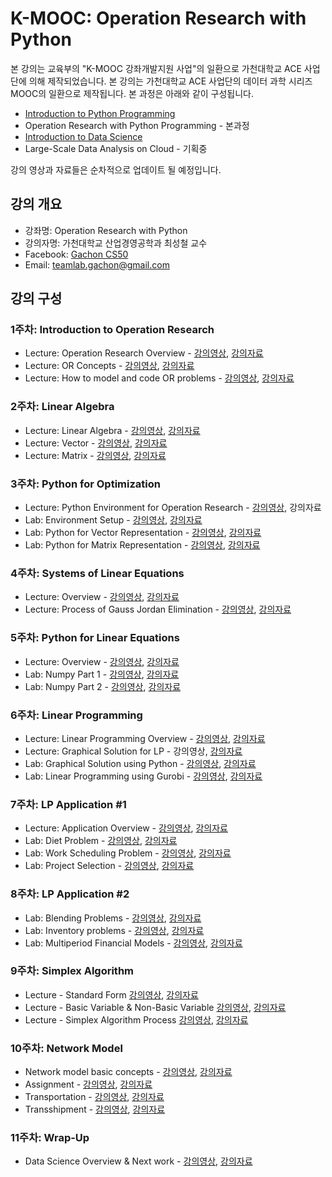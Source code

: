 K-MOOC: Operation Research with Python
======================================

본 강의는 교육부의 "K-MOOC 강좌개발지원 사업"의 일환으로 가천대학교 ACE
사업단에 의해 제작되었습니다. 본 강의는 가천대학교 ACE 사업단의 데이터
과학 시리즈 MOOC의 일환으로 제작됩니다. 본 과정은 아래와 같이
구성됩니다.
- [Introduction to Python Programming](https://github.com/TeamLab/Gachon_CS50_Python_KMOOC)
- Operation Research with Python Programming - 본과정
- [Introduction to Data Science](https://github.com/TeamLab/data_school_at_gachon)
- Large-Scale Data Analysis on Cloud - 기획중

강의 영상과 자료들은 순차적으로 업데이트 될 예정입니다.

## 강의 개요

* 강좌명: Operation Research with Python
* 강의자명: 가천대학교 산업경영공학과 최성철 교수
* Facebook: [Gachon CS50](https://www.facebook.com/GachonCS50)
* Email: teamlab.gachon@gmail.com

## 강의 구성

### 1주차: Introduction to Operation Research

- Lecture: Operation Research Overview -
  [강의영상](https://vimeo.com/200529833/e77d19e230),
  [강의자료](https://doc.co/h3T7mC/D3RiTL)
- Lecture: OR Concepts -
  [강의영상](https://vimeo.com/204832264/44994e8ec2),
  [강의자료](https://doc.co/e2id4b/D3RiTL)
- Lecture: How to model and code OR problems -
  [강의영상](https://vimeo.com/200824850/7fd63a9296),
  [강의자료](https://doc.co/9amvEi/D3RiTL)

### 2주차: Linear Algebra

- Lecture: Linear Algebra -
  [강의영상](https://vimeo.com/201844594/ad4de3c09c),
  [강의자료](https://doc.co/4HegFG/D3RiTL)
- Lecture: Vector - [강의영상](https://vimeo.com/201845189/0e305c314c),
  [강의자료](https://docs.com/choi-sungchul/91855e5f-a6ee-4b56-9ef0-1abf7a037f2a/2-2-vector)
- Lecture: Matrix - [강의영상](https://vimeo.com/202476406/a68392b43d),
  [강의자료](https://doc.co/tyNqM3/D3RiTL)

### 3주차: Python for Optimization

- Lecture: Python Environment for Operation Research -
  [강의영상](https://vimeo.com/200824978/511ea6f111), 강의자료
- Lab: Environment Setup -
  [강의영상](https://vimeo.com/202051405/91b1763245),
  [강의자료](https://doc.co/CMHm6X/D3RiTL)
- Lab: Python for Vector Representation -
  [강의영상](https://vimeo.com/202051556/47d480d7a8),
  [강의자료](https://doc.co/5LDoYQ/D3RiTL)
- Lab: Python for Matrix Representation -
  [강의영상](https://vimeo.com/202051267/e746ba56a4),
  [강의자료](https://doc.co/sGDpMb/D3RiTL)

### 4주차: Systems of Linear Equations

- Lecture: Overview -
  [강의영상](https://vimeo.com/204833686/9ef2d8b772),
  [강의자료](https://doc.co/dzqFM8/D3RiTL)
- Lecture: Process of Gauss Jordan Elimination -
  [강의영상](https://vimeo.com/204834243/3fd8bf85c2),
  [강의자료](https://doc.co/Q5Kz9H/D3RiTL)

### 5주차: Python for Linear Equations

- Lecture: Overview - [강의영상](https://vimeo.com/202729287/d729dbceb9), [강의자료](https://doc.co/ePmebL/D3RiTL)
- Lab: Numpy Part 1 -
  [강의영상](https://vimeo.com/202051668/7b689589b3),
  [강의자료](https://doc.co/1rp33T/D3RiTL)
- Lab: Numpy Part 2 -
  [강의영상](https://vimeo.com/202504928/8595bb7eb4),
  [강의자료](https://doc.co/mziVa1/D3RiTL)

### 6주차: Linear Programming

- Lecture: Linear Programming Overview - [강의영상](https://vimeo.com/204835880/d36b4ea247),
  [강의자료](https://doc.co/4n21zH/D3RiTL)
- Lecture: Graphical Solution for LP - 강의영상,
  [강의자료](https://doc.co/UFqcH1/D3RiTL)
- Lab: Graphical Solution using Python -
  [강의영상](https://vimeo.com/204837178/08cd7f5d98),
  [강의자료](https://doc.co/7naGkR/D3RiTL)
- Lab: Linear Programming using Gurobi -
  [강의영상](https://vimeo.com/204837417/5a3e9bf863),
  [강의자료](https://doc.co/nBwDT1/D3RiTL)

### 7주차: LP Application #1
- Lecture: Application Overview -
  [강의영상](https://vimeo.com/204838997/10c2ef4c2f), [강의자료](https://doc.co/3HzbcX/D3RiTL)
- Lab: Diet Problem -
  [강의영상](https://vimeo.com/204839745/c4b114a842), [강의자료](https://doc.co/wTgcst/D3RiTL)
- Lab: Work Scheduling Problem -
  [강의영상](https://vimeo.com/204840029/f50be6be2b), [강의자료](https://doc.co/v9RkQx/D3RiTL)
- Lab: Project Selection -
  [강의영상](https://vimeo.com/204840423/fd2191a24b), [강의자료](https://doc.co/W1x4k3/D3RiTL)

### 8주차: LP Application #2
- Lab: Blending Problems -
  [강의영상](https://vimeo.com/202694598/3863ef7d0d), [강의자료](https://doc.co/VFgdeu/D3RiTL)
- Lab: Inventory problems -
  [강의영상](https://vimeo.com/202699768/73e94a7c51), [강의자료](https://doc.co/uWE7uy/D3RiTL)
- Lab: Multiperiod Financial Models -
  [강의영상](https://vimeo.com/202703623/1da3f3a836), [강의자료](https://doc.co/F9JKZr/D3RiTL)

### 9주차: Simplex Algorithm
- Lecture - Standard Form
  [강의영상](https://vimeo.com/202712086/e5bf0b440e), [강의자료](https://doc.co/k7hWgr/D3RiTL)
- Lecture - Basic Variable & Non-Basic Variable
  [강의영상](https://vimeo.com/202722029/f3d03e7e3a), [강의자료](https://doc.co/w8RUWg/D3RiTL)
- Lecture - Simplex Algorithm Process
  [강의영상](https://vimeo.com/202717997/c6905dd53e), [강의자료](https://doc.co/VBMo8j/D3RiTL)

### 10주차: Network Model
- Network model basic concepts - [강의영상](), [강의자료]()
- Assignment - [강의영상](), [강의자료]()
- Transportation - [강의영상](), [강의자료]()
- Transshipment - [강의영상](), [강의자료]()

### 11주차: Wrap-Up
- Data Science Overview & Next work - [강의영상](), [강의자료]()